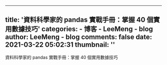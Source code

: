 
---
title: '資料科學家的 pandas 實戰手冊：掌握 40 個實用數據技巧'
categories: 
    - 博客
    - LeeMeng - blog
author: LeeMeng - blog
comments: false
date: 2021-03-22 05:02:31
thumbnail: ''
---

<div>   
資料科學家的 pandas 實戰手冊：掌握 40 個實用數據技巧  
</div>
            